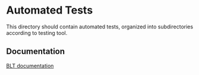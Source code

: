 # Automated Tests

This directory should contain automated tests, organized into subdirectories according to testing tool.

## Documentation

[BLT documentation](http://blt.readthedocs.io/en/latest/readme/testing)
